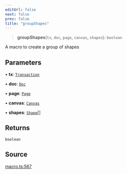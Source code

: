 ```yaml
---
editUrl: false
next: false
prev: false
title: "groupShapes"
---
```


> **groupShapes**(`tx`, `doc`, `page`, `canvas`, `shapes`): `boolean`

A macro to create a group of shapes

## Parameters

• **tx**: [`Transaction`](/api-core/classes/transaction/)

• **doc**: [`Doc`](/api-core/classes/doc/)

• **page**: [`Page`](/api-core/classes/page/)

• **canvas**: [`Canvas`](/api-core/classes/canvas/)

• **shapes**: [`Shape`](/api-core/classes/shape/)[]

## Returns

`boolean`

## Source

[macro.ts:567](https://github.com/dgmjs/dgmjs/blob/main/packages/core/src/macro.ts#L567)
